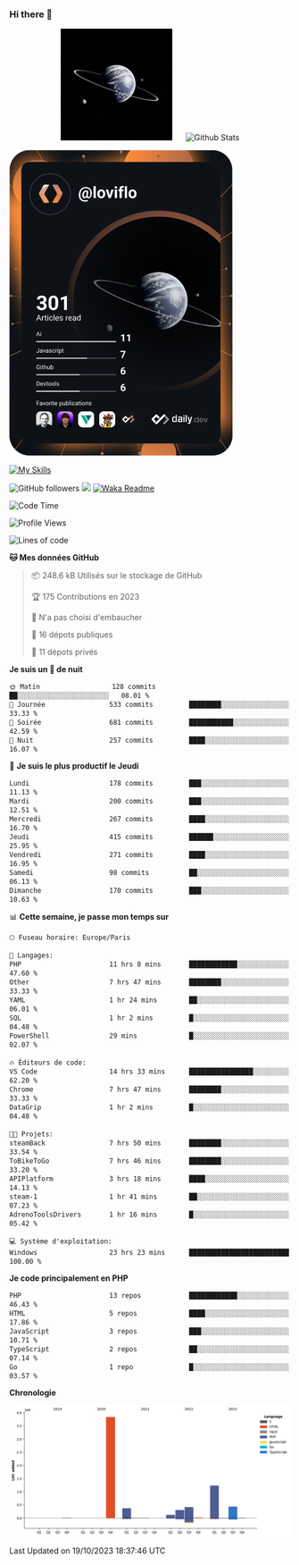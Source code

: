 ### Hi there 👋

<p align="center">
  <img src="https://github.com/Loviflo/Loviflo/blob/main/img/portrait.jpg" alt="Loviflo" height="200" style="margin-right: 20px"/>
  <img src="https://github-readme-stats.vercel.app/api?username=Loviflo&show_icons=true&theme=graywhite" alt="Github Stats" />
</p>

<a href="https://app.daily.dev/loviflo"><img src="https://github.com/loviflo/loviflo/blob/main/devcard.svg" width="400" alt="Loviflo's Dev Card"/></a>


[![My Skills](https://skillicons.dev/icons?i=php,laravel,symfony,mysql,js,ts,html,css,sass,angular,docker,webpack,vscode,figma,git,github,gitlab)](https://skillicons.dev)


![GitHub followers](https://img.shields.io/github/followers/Loviflo?label=Follow&style=social)
![](https://visitor-badge.glitch.me/badge?page_id=Loviflo.Loviflo)
[![Waka Readme](https://github.com/Loviflo/Loviflo/actions/workflows/update-stats.yml/badge.svg)](https://github.com/Loviflo/Loviflo/actions/workflows/update-stats.yml)

<!--START_SECTION:waka-->
![Code Time](http://img.shields.io/badge/Code%20Time-1%2C545%20hrs%2049%20mins-blue)

![Profile Views](http://img.shields.io/badge/Vues%20du%20profil-0-blue)

![Lines of code](https://img.shields.io/badge/Depuis%20Hello%20World%2C%20j%27ai%20%C3%A9crit-6.7%20million%20Lignes%20de%20code-blue)

**🐱 Mes données GitHub** 

> 📦 248.6 kB Utilisés sur le stockage de GitHub 
 > 
> 🏆 175 Contributions en 2023
 > 
> 🚫 N'a pas choisi d'embaucher
 > 
> 📜 16 dépots publiques 
 > 
> 🔑 11 dépots privés 
 > 
**Je suis un 🦉 de nuit** 

```text
🌞 Matin                  128 commits         ██░░░░░░░░░░░░░░░░░░░░░░░   08.01 % 
🌆 Journée                533 commits         ████████░░░░░░░░░░░░░░░░░   33.33 % 
🌃 Soirée                 681 commits         ███████████░░░░░░░░░░░░░░   42.59 % 
🌙 Nuit                   257 commits         ████░░░░░░░░░░░░░░░░░░░░░   16.07 % 
```
📅 **Je suis le plus productif le Jeudi** 

```text
Lundi                    178 commits         ███░░░░░░░░░░░░░░░░░░░░░░   11.13 % 
Mardi                    200 commits         ███░░░░░░░░░░░░░░░░░░░░░░   12.51 % 
Mercredi                 267 commits         ████░░░░░░░░░░░░░░░░░░░░░   16.70 % 
Jeudi                    415 commits         ██████░░░░░░░░░░░░░░░░░░░   25.95 % 
Vendredi                 271 commits         ████░░░░░░░░░░░░░░░░░░░░░   16.95 % 
Samedi                   98 commits          ██░░░░░░░░░░░░░░░░░░░░░░░   06.13 % 
Dimanche                 170 commits         ███░░░░░░░░░░░░░░░░░░░░░░   10.63 % 
```


📊 **Cette semaine, je passe mon temps sur** 

```text
🕑︎ Fuseau horaire: Europe/Paris

💬 Langages: 
PHP                      11 hrs 8 mins       ████████████░░░░░░░░░░░░░   47.60 % 
Other                    7 hrs 47 mins       ████████░░░░░░░░░░░░░░░░░   33.33 % 
YAML                     1 hr 24 mins        ██░░░░░░░░░░░░░░░░░░░░░░░   06.01 % 
SQL                      1 hr 2 mins         █░░░░░░░░░░░░░░░░░░░░░░░░   04.48 % 
PowerShell               29 mins             █░░░░░░░░░░░░░░░░░░░░░░░░   02.07 % 

🔥 Éditeurs de code: 
VS Code                  14 hrs 33 mins      ████████████████░░░░░░░░░   62.20 % 
Chrome                   7 hrs 47 mins       ████████░░░░░░░░░░░░░░░░░   33.33 % 
DataGrip                 1 hr 2 mins         █░░░░░░░░░░░░░░░░░░░░░░░░   04.48 % 

🐱‍💻 Projets: 
steamBack                7 hrs 50 mins       ████████░░░░░░░░░░░░░░░░░   33.54 % 
ToBikeToGo               7 hrs 46 mins       ████████░░░░░░░░░░░░░░░░░   33.20 % 
APIPlatform              3 hrs 18 mins       ████░░░░░░░░░░░░░░░░░░░░░   14.13 % 
steam-1                  1 hr 41 mins        ██░░░░░░░░░░░░░░░░░░░░░░░   07.23 % 
AdrenoToolsDrivers       1 hr 16 mins        █░░░░░░░░░░░░░░░░░░░░░░░░   05.42 % 

💻 Système d'exploitation: 
Windows                  23 hrs 23 mins      █████████████████████████   100.00 % 
```

**Je code principalement en PHP** 

```text
PHP                      13 repos            ████████████░░░░░░░░░░░░░   46.43 % 
HTML                     5 repos             ████░░░░░░░░░░░░░░░░░░░░░   17.86 % 
JavaScript               3 repos             ███░░░░░░░░░░░░░░░░░░░░░░   10.71 % 
TypeScript               2 repos             ██░░░░░░░░░░░░░░░░░░░░░░░   07.14 % 
Go                       1 repo              █░░░░░░░░░░░░░░░░░░░░░░░░   03.57 % 
```



**Chronologie**

![Lines of Code chart](https://raw.githubusercontent.com/Loviflo/Loviflo/main/assets/bar_graph.png)


 Last Updated on 19/10/2023 18:37:46 UTC
<!--END_SECTION:waka-->
